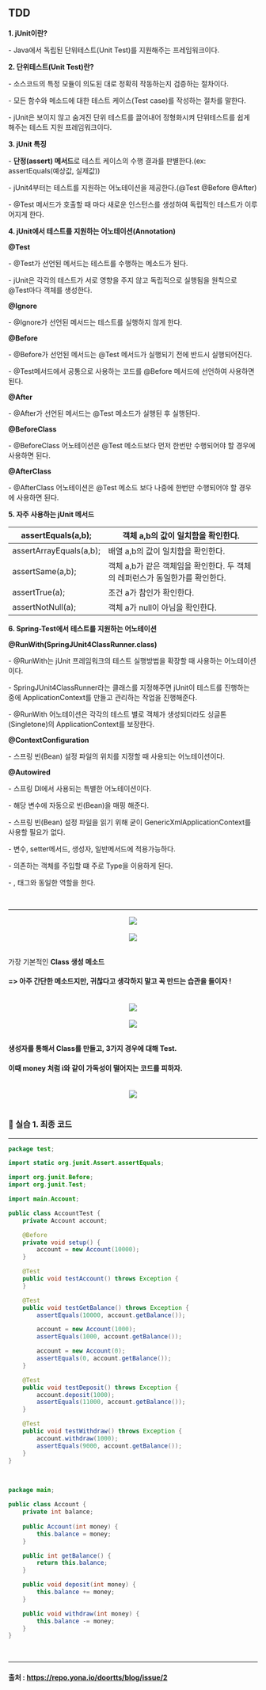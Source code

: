 ## TDD

**1. jUnit이란?**

\- Java에서 독립된 단위테스트(Unit Test)를 지원해주는 프레임워크이다.



**2. 단위테스트(Unit Test)란?**

\- 소스코드의 특정 모듈이 의도된 대로 정확히 작동하는지 검증하는 절차이다.

\- 모든 함수와 메소드에 대한 테스트 케이스(Test case)를 작성하는 절차를 말한다.

\- jUnit은 보이지 않고 숨겨진 단위 테스트를 끌어내어 정형화시켜 단위테스트를 쉽게 해주는 테스트 지원 프레임워크이다.



**3. jUnit 특징**

\- **단정(assert) 메서드**로 테스트 케이스의 수행 결과를 판별한다.(ex: assertEquals(예상값, 실제값))

\- jUnit4부터는 테스트를 지원하는 어노테이션을 제공한다.(@Test @Before @After)

\- @Test 메서드가 호출할 때 마다 새로운 인스턴스를 생성하여 독립적인 테스트가 이루어지게 한다.



**4. jUnit에서 테스트를 지원하는 어노테이션(Annotation)**

**@Test**

\- @Test가 선언된 메서드는 테스트를 수행하는 메소드가 된다.

\- jUnit은 각각의 테스트가 서로 영향을 주지 않고 독립적으로 실행됨을 원칙으로 @Test마다 객체를 생성한다.



**@Ignore**

\- @Ignore가 선언된 메서드는 테스트를 실행하지 않게 한다.



**@Before**

\- @Before가 선언된 메서드는 @Test 메서드가 실행되기 전에 반드시 실행되어진다.

\- @Test메서드에서 공통으로 사용하는 코드를 @Before 메서드에 선언하여 사용하면 된다.



**@After**

\- @After가 선언된 메서드는 @Test 메소드가 실행된 후 실행된다.



**@BeforeClass**

\- @BeforeClass 어노테이션은 @Test 메소드보다 먼저 한번만 수행되어야 할 경우에 사용하면 된다.



**@AfterClass**

\- @AfterClass 어노테이션은 @Test 메소드 보다 나중에 한번만 수행되어야 할 경우에 사용하면 된다.





**5. 자주 사용하는 jUnit 메서드**

| assertEquals(a,b);      | 객체 a,b의 값이 일치함을 확인한다.                           |
| ----------------------- | ------------------------------------------------------------ |
| assertArrayEquals(a,b); | 배열 a,b의 값이 일치함을 확인한다.                           |
| assertSame(a,b);        | 객체 a,b가 같은 객체임을 확인한다. 두 객체의 레퍼런스가 동일한가를 확인한다. |
| assertTrue(a);          | 조건 a가 참인가 확인한다.                                    |
| assertNotNull(a);       | 객체 a가 null이 아님을 확인한다.                             |





**6. Spring-Test에서 테스트를 지원하는 어노테이션**

**@RunWith(SpringJUnit4ClassRunner.class)**

\- @RunWith는 jUnit 프레임워크의 테스트 실행방법을 확장할 때 사용하는 어노테이션이다.

\- SpringJUnit4ClassRunner라는 클래스를 지정해주면 jUnit이 테스트를 진행하는 중에 ApplicationContext를 만들고 관리하는 작업을 진행해준다.

\- @RunWith 어노테이션은 각각의 테스트 별로 객체가 생성되더라도 싱글톤(Singletone)의 ApplicationContext를 보장한다.



**@ContextConfiguration**

\- 스프링 빈(Bean) 설정 파일의 위치를 지정할 때 사용되는 어노테이션이다.



**@Autowired**

\- 스프링 DI에서 사용되는 특별한 어노테이션이다.

\- 해당 변수에 자동으로 빈(Bean)을 매핑 해준다.

\- 스프링 빈(Bean) 설정 파일을 읽기 위해 굳이 GenericXmlApplicationContext를 사용할 필요가 없다.

\- 변수, setter메서드, 생성자, 일반메서드에 적용가능하다.

\- 의존하는 객체를 주입할 떄 주로 Type을 이용하게 된다.

\- <property>, <constructor-arg> 태그와 동일한 역할을 한다.

<br/><hr/>

<center><image src="./images/img01.PNG"></center>

<br/>

<center><image src="./images/img02.PNG"></center>

</br>

가장 기본적인 **Class 생성 메소드**

#### => 아주 간단한 메소드지만, 귀찮다고 생각하지 말고 꼭 만드는 습관을 들이자 !

<br/>

<center><image src="./images/img03.PNG"></center>

<br/>

<center><image src="./images/img04.PNG"></center>

<br/>

**생성자를 통해서 Class를 만들고, 3가지 경우에 대해 Test.**

#### 이때 money 처럼 i와 같이 가독성이 떨어지는 코드를 피하자.

<br/>

<center><image src="./images/img05.PNG"></center>

<br/>

###  🚩 실습 1. 최종 코드

<hr/>

```java
package test;

import static org.junit.Assert.assertEquals;

import org.junit.Before;
import org.junit.Test;

import main.Account;

public class AccountTest {
	private Account account;

	@Before
	private void setup() {
		account = new Account(10000);
	}

	@Test
	public void testAccount() throws Exception {
	}

	@Test
	public void testGetBalance() throws Exception {
		assertEquals(10000, account.getBalance());

		account = new Account(1000);
		assertEquals(1000, account.getBalance());

		account = new Account(0);
		assertEquals(0, account.getBalance());
	}

	@Test
	public void testDeposit() throws Exception {
		account.deposit(1000);
		assertEquals(11000, account.getBalance());
	}

	@Test
	public void testWithdraw() throws Exception {
		account.withdraw(1000);
		assertEquals(9000, account.getBalance());
	}
}
```

<br/>

```java
package main;

public class Account {
	private int balance;
	
	public Account(int money) {
		this.balance = money;
	}

	public int getBalance() {
		return this.balance;
	}

	public void deposit(int money) {
		this.balance += money;
	}

	public void withdraw(int money) {
		this.balance -= money;
	}
}
```

<br/>

<hr/>















































#### 출처 : https://repo.yona.io/doortts/blog/issue/2

